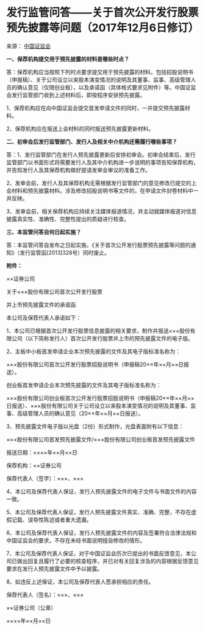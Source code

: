 # 发行监管问答——关于首次公开发行股票预先披露等问题（2017年12月6日修订）

来源： [中国证监会](http://www.csrc.gov.cn/pub/newsite/fxjgb/fxbzcfg/fxbfxjgwd/201712/t20171207_328437.html)

**一、保荐机构提交用于预先披露的材料是哪些时点？**

答：保荐机构应当按照下列时点要求提交用于预先披露的材料，包括招股说明书（申报稿）、关于公司设立以来股本演变情况的说明及其董事、监事、高级管理人员的确认意见（仅限创业板），以及承诺函（具体格式要求见附件）等。中国证监会发行监管部门收到上述材料后，即按程序安排预先披露。

1、保荐机构应在向中国证监会提交首发申请文件的同时，一并提交预先披露材料。

2、保荐机构应在报送上会材料的同时报送预先披露更新材料。

**二、初审会后发行监管部门、发行人及相关中介机构还需履行哪些事项？**

答：1、发行监管部门在发行人预先披露更新后安排初审会。初审会结束后，发行监管部门以书面形式将需要发行人及其中介机构进一步说明的事项告知保荐机构，并告知发行人及其保荐机构做好提请发审会审议的准备工作。

2、发审会前，发行人及其保荐机构无需根据发行监管部门的意见修改已提交的上会材料和预先披露材料。涉及修改招股说明书等文件的，在申请文件封卷材料中一并反映。

3、发审会前，相关保荐机构应持续关注媒体报道情况，并主动就媒体报道对信息披露真实性、准确性、完整性提出的质疑进行核查。

**三、本监管问答自何日起实施？**

答：本监管问答自发布之日起实施，《关于首次公开发行股票预先披露等问题的通知》（发行监管函[2013]328号）同时废止。

  

**附件：**

××证券公司

关于×××股份有限公司首次公开发行股票

并上市预先披露文件的承诺函

本公司及保荐代表人承诺如下：

1、本公司已根据首次公开发行股票信息披露的相关要求，制作并报送×××股份有限公司（以下简称发行人）首次公开发行股票并上市的预先披露文件的电子版。

2、主板中小板首发申请企业本次预先披露的文件及其电子版标准名称为：

×××股份有限公司首次公开发行股票招股说明书（申报稿20××年××月××日报送）。

创业板首发申请企业本次预先披露的文件及其电子版标准名称为：

×××股份有限公司创业板首次公开发行股票招股说明书（申报稿20××年××月××日报送）、×××股份有限公司关于公司设立以来股本演变情况的说明及其董事、监事、高级管理人员的确认意见（20××年××月××日报送）。

3、预先披露文件电子版以光盘（2份）形式制作，光盘表面附有以下信息：

×××股份有限公司首发预先披露文件/×××股份有限公司创业板首发预先披露文件

报送日期：××××年××月××日

保荐机构：××证券公司

保荐代表人（签字）：×××、×××

4、本公司及保荐代表人保证，发行人预先披露文件的电子文件与书面文件的内容一致。

5、本公司及保荐代表人保证，发行人预先披露文件真实、准确、完整，不存在虚假记载、误导性陈述或者重大遗漏。

6、本公司及保荐代表人保证，发行人预先披露文件的内容及签署符合法律法规和中国证监会的要求，不存在未经书面说明擅自修改的情形。

7、本公司及保荐代表人保证，对于中国证监会历次已提出的书面反馈意见，本公司已做出回复且履行了必要的核查程序，并已对有关回复涉及的内容根据反馈意见要求在发行人预先披露文件中予以披露。

8、如违反上述保证，本公司及保荐代表人愿承担相应的责任。

保荐代表人（签名）：×××、×××

××证券公司（公章）

××××年××月××日